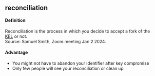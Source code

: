 ## reconciliation

<h4>Definition</h4><p>Reconciliation is the process in which you decide to accept a fork of the <a href="key-event-log">KEL</a> or not.<br>Source: Samuel Smith, Zoom meeting Jan 2 2024.</p><h4>Advantage</h4><ul><li>You might not have to abandon your identifier after key compromise</li><li>Only few people will see your reconciliation or clean up</li></ul>

